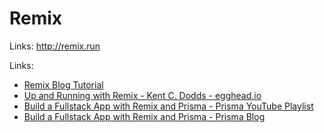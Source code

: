 # Remix

Links: <http://remix.run>

Links:

- [Remix Blog Tutorial](http://remix.run/docs/en/main/tutorials/blog)
- [Up and Running with Remix - Kent C. Dodds - egghead.io](https://egghead.io/courses/up-and-running-with-remix-b82b6bb6)
- [Build a Fullstack App with Remix and Prisma - Prisma YouTube Playlist](https://youtube.com/watch?v=4tXGRe5CDDg&list=PLn2e1F9Rfr6kPDIAbfkOxgDLf4N3bFiMn)
- [Build a Fullstack App with Remix and Prisma - Prisma Blog](https://prisma.io/blog/fullstack-remix-prisma-mongodb-1-7D0BfTXBmB6r)
